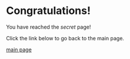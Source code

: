 
# **Congratulations!**
You have reached the *secret* page!

Click the link below to go back to the main page.

[main page](https://gregoryweber.github.io/cse15l-lab-reports/)

